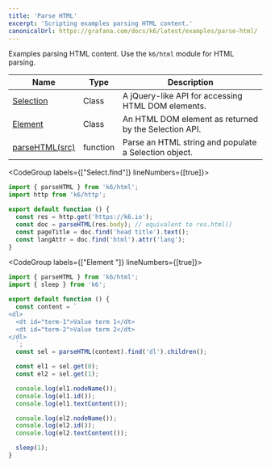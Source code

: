 ```yaml
---
title: 'Parse HTML'
excerpt: 'Scripting examples parsing HTML content.'
canonicalUrl: https://grafana.com/docs/k6/latest/examples/parse-html/
---
```


Examples parsing HTML content. Use the `k6/html` module for HTML parsing.

| Name                                                    | Type     | Description                                           |
| ------------------------------------------------------- | -------- | ----------------------------------------------------- |
| [Selection](/javascript-api/k6-html/selection)          | Class    | A jQuery-like API for accessing HTML DOM elements.    |
| [Element](/javascript-api/k6-html/element)              | Class    | An HTML DOM element as returned by the Selection API. |
| [parseHTML(src)](/javascript-api/k6-html/parsehtml) | function | Parse an HTML string and populate a Selection object. |

<CodeGroup labels={["Select.find"]} lineNumbers={[true]}>

```javascript
import { parseHTML } from 'k6/html';
import http from 'k6/http';

export default function () {
  const res = http.get('https://k6.io');
  const doc = parseHTML(res.body); // equivalent to res.html()
  const pageTitle = doc.find('head title').text();
  const langAttr = doc.find('html').attr('lang');
}
```

</CodeGroup>

<CodeGroup labels={["Element "]} lineNumbers={[true]}>

```javascript
import { parseHTML } from 'k6/html';
import { sleep } from 'k6';

export default function () {
  const content = `
<dl>
  <dt id="term-1">Value term 1</dt>
  <dt id="term-2">Value term 2</dt>
</dl>
  `;
  const sel = parseHTML(content).find('dl').children();

  const el1 = sel.get(0);
  const el2 = sel.get(1);

  console.log(el1.nodeName());
  console.log(el1.id());
  console.log(el1.textContent());

  console.log(el2.nodeName());
  console.log(el2.id());
  console.log(el2.textContent());

  sleep(1);
}
```

</CodeGroup>
